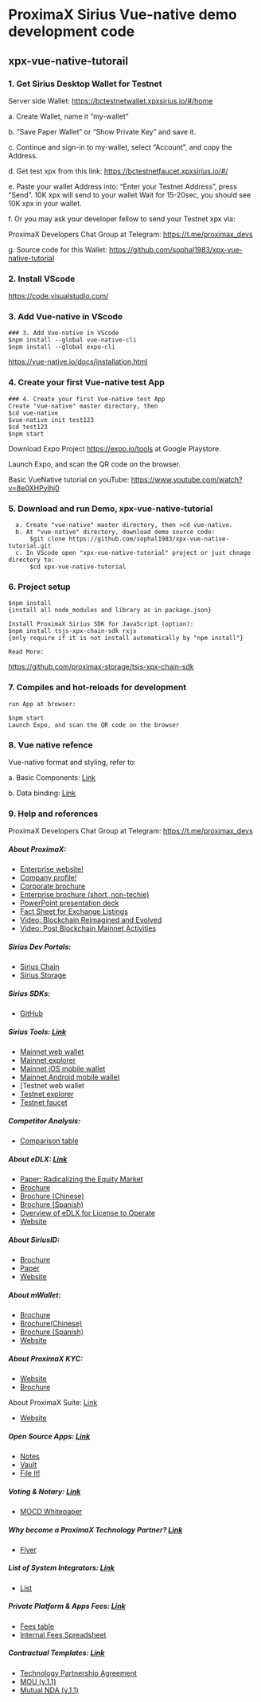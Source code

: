 # ProximaX Sirius Vue-native demo development code
## xpx-vue-native-tutorail
### 1. Get Sirius Desktop Wallet for Testnet
Server side Wallet: https://bctestnetwallet.xpxsirius.io/#/home

a. Create Wallet, name it “my-wallet”

b. “Save Paper Wallet” or “Show Private Key” and save it.

c. Continue and sign-in to my-wallet, select “Account”, and copy the Address.

d. Get test xpx from this link: https://bctestnetfaucet.xpxsirius.io/#/

e. Paste your wallet Address into: “Enter your Testnet Address”, press “Send”. 10K xpx will send to your wallet Wait for 15-20sec, you should see 10K xpx in your wallet.

f. Or you may ask your developer fellow to send your Testnet xpx via:

ProximaX Developers Chat Group at Telegram: https://t.me/proximax_devs

g. Source code for this Wallet: https://github.com/sophal1983/xpx-vue-native-tutorial

### 2. Install VScode
https://code.visualstudio.com/

### 3. Add Vue-native in VScode
```
### 3. Add Vue-native in VScode
$npm install --global vue-native-cli
$npm install --global expo-cli
```
https://vue-native.io/docs/installation.html

### 4. Create your first Vue-native test App
```
### 4. Create your first Vue-native test App
Create "vue-native" master directory, then 
$cd vue-native
$vue-native init test123
$cd test123
$npm start
```
Download Expo Project https://expo.io/tools at Google Playstore.

Launch Expo, and scan the QR code on the browser.

Basic VueNative tutorial on youTube: https://www.youtube.com/watch?v=8e0XHPylhj0

### 5. Download and run Demo, xpx-vue-native-tutorial
```
  a. Create "vue-native" master directory, then >cd vue-native.
  b. At "vue-native" directory, download demo source code: 
      $git clone https://github.com/sophal1983/xpx-vue-native-tutorial.git
  c. In VScode open "xpx-vue-native-tutorial" project or just chnage directory to: 
      $cd xpx-vue-native-tutorial 
```
### 6. Project setup
```
$npm install
{install all node_modules and library as in package.json}

Install ProximaX Sirius SDK for JavaScript (option):
$npm install tsjs-xpx-chain-sdk rxjs
{only require if it is not install automatically by "npm install"}

Read More:
```
https://github.com/proximax-storage/tsjs-xpx-chain-sdk

### 7. Compiles and hot-reloads for development
```
run App at browser:

$npm start
Launch Expo, and scan the QR code on the browser
```
### 8. Vue native refence
Vue-native format and styling, refer to:

a. Basic Components: [Link](https://vue-native.io/docs/basic-components.html)

b. Data binding: [Link](https://vue-native.io/docs/handle-user-input.html)

### 9. Help and references
ProximaX Developers Chat Group at Telegram: https://t.me/proximax_devs

##### About ProximaX:
- [Enterprise website!](https://www.proximax.io/)
- [Company profile!](https://www.proximax.ltd/)
- [Corporate brochure](https://suite-app.proximax.io/s/edDrecHDwszEDWm)
- [Enterprise brochure (short, non-techie)](https://suite-app.proximax.io/s/4CZ7gr7R3qHHmMx)
- [PowerPoint presentation deck](https://suite-app.proximax.io/s/4CZ7gr7R3qHHmMx)
- [Fact Sheet for Exchange Listings](https://suite-app.proximax.io/s/Bt8HEJPXqj5KKL5)
- [Video: Blockchain Reimagined and Evolved](https://suite-app.proximax.io/s/rEcRSGY8rosAKwk)
- [Video: Post Blockchain Mainnet Activities](https://youtu.be/2ZqeFpGfqSE)

##### Sirius Dev Portals:
- [Sirius Chain](https://bcdocs.xpxsirius.io/)
- [Sirius Storage](https://storagedocs.xpxsirius.io/)

##### Sirius SDKs:
- [GitHub](https://github.com/proximax-storage)

##### Sirius Tools: [Link](https://github.com/proximax-storage)
- [Mainnet web wallet](https://wallet.xpxsirius.io/)
- [Mainnet explorer](http://explorer.xpxsirius.io/)
- [Mainnet iOS mobile wallet](https://apps.apple.com/us/app/proximax-sirius-wallet/id1475020250)
- [Mainnet Android mobile wallet](https://play.google.com/store/apps/details?id=io.proximax.siriuschainwallet)
- [Testnet web wallet
- [Testnet explorer](http://bctestnetwallet.xpxsirius.io/)
- [Testnet faucet](https://bctestnetfaucet.xpxsirius.io/)

##### Competitor Analysis:
- [Comparison table](https://suite-app.proximax.io/s/AYFYJ78KnHzwkKi)

##### About eDLX: [Link](https://suite-app.proximax.io/s/AYFYJ78KnHzwkKi)
- [Paper: Radicalizing the Equity Market](http://bit.ly/2P8xT4z)
- [Brochure](https://suite-app.proximax.io/s/zcS5kH87XQGxtWC)
- [Brochure (Chinese)](https://suite-app.proximax.io/s/NjgBPAfi6HT4nNj)
- [Brochure (Spanish)](https://suite-app.proximax.io/s/6jEHnjyKEA8xNnB)
- [Overview of eDLX for License to Operate](https://suite-app.proximax.io/s/3TqBTftJymXyCgm)
- [Website](https://www.proximax.ltd/solutions/edlx)

##### About SiriusID:
- [Brochure](https://suite-app.proximax.io/s/jzKJDBCSKdmgK25)
- [Paper](https://suite-app.proximax.io/s/CWssi8J66RAwx3e)
- [Website](https://www.proximax.ltd/solutions/siriusid)

##### About mWallet:
- [Brochure](https://suite-app.proximax.io/s/G7AZt36iHda56zD)
- [Brochure(Chinese)](https://suite-app.proximax.io/s/7XRrf8dB2mtek2o)
- [Brochure (Spanish)](https://suite-app.proximax.io/s/9XpBdagXwmLX2Zd)
- [Website](https://www.proximax.ltd/solutions/mwallet)

##### About ProximaX KYC:
- [Website](https://kyc.proximax.io/)
- [Brochure](https://suite-app.proximax.io/s/oiGjyKnfLQGftN3)

About ProximaX Suite: [Link](https://suite-app.proximax.io/s/oiGjyKnfLQGftN3)
- [Website](https://suite.proximax.io/)

##### Open Source Apps: [Link](https://suite.proximax.io/)
- [Notes](https://github.com/proximax-storage/notes)
- [Vault](https://github.com/proximax-storage/vault)
- [File It!](https://github.com/proximax-storage/file-it)

##### Voting & Notary: [Link](https://github.com/proximax-storage/file-it)
- [MOCD Whitepaper](https://suite-app.proximax.io/s/tTci9XFqgbAq3sQ)

##### Why become a ProximaX Technology Partner? [Link](https://suite-app.proximax.io/s/tTci9XFqgbAq3sQ)
- [Flyer](https://suite-app.proximax.io/s/5F6Sj7NsZEA7MNc)

##### List of System Integrators: [Link](https://suite-app.proximax.io/s/5F6Sj7NsZEA7MNc)
- [List](https://suite-app.proximax.io/s/89FsdKjf4Yp73BF)

##### Private Platform & Apps Fees: [Link](https://suite-app.proximax.io/s/89FsdKjf4Yp73BF)
- [Fees table](https://suite-app.proximax.io/s/Qa3WQDibFf3pBN6)
- [Internal Fees Spreadsheet](https://t.me/c/1495989157/1672)

##### Contractual Templates: [Link](https://t.me/c/1495989157/1672)
- [Technology Partnership Agreement](https://github.com/sophal1983/xpx-vue-native-tutorial/blob/99a2455c63380496830ad4a455b956bb6917e43c/v.1.3)
- [MOU (v.1.1)](https://suite-app.proximax.io/s/XGBQ9j4W4RKPA5f)
- [Mutual NDA (v.1.1)](https://suite-app.proximax.io/s/abnjPtB2pFM99Jp)
